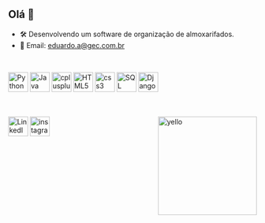 ## Olá 👋


- 🛠️ Desenvolvendo um software de organização de almoxarifados.
- 📧 Email: eduardo.a@gec.com.br

##
<div style="display: inline_block"><br>
<img src="https://cdn.jsdelivr.net/gh/devicons/devicon@latest/icons/python/python-plain.svg" alt="Python" width="40" height="40"/>
<img src="https://cdn.jsdelivr.net/gh/devicons/devicon@latest/icons/java/java-plain.svg" alt="Java" width="40" height="40"/>
<img src="https://cdn.jsdelivr.net/gh/devicons/devicon@latest/icons/cplusplus/cplusplus-plain.svg" alt="cplusplus" width="40" height="40" />
<img src="https://cdn.jsdelivr.net/gh/devicons/devicon@latest/icons/html5/html5-plain.svg" alt="HTML5" width="40" height="40" />
<img src="https://cdn.jsdelivr.net/gh/devicons/devicon@latest/icons/css3/css3-plain.svg" alt="css3" width="40" height="40" />
<img src="https://cdn.jsdelivr.net/gh/devicons/devicon@latest/icons/mysql/mysql-original.svg" alt=SQL width="40" height="40" />
<img src="https://cdn.jsdelivr.net/gh/devicons/devicon@latest/icons/django/django-plain.svg" alt=Django width="40" height="40" />
</div>

##
<div style="display: inline_block"><br>
<a href="https://www.linkedin.com/in/eduardo-augusto-fonseca-rezende-3b8b9432a/" target="_blank"><img src="https://cdn.jsdelivr.net/npm/simple-icons@v9/icons/linkedin.svg" alt="LinkedIn" width="40" height="40"/></a>
<a href="https://www.instagram.com/eduarado.agosto/" target="_blank"> <img src="https://cdn.jsdelivr.net/npm/simple-icons@v9/icons/instagram.svg" alt="instagram" width="40" height="40"/></a>
<img align="right" alt="yello" src="https://media3.giphy.com/media/v1.Y2lkPTc5MGI3NjExNHhhNTh1YnVtbnRhbjI3M2hleTNpeDc5c3U5ZG05bnR5azI2cGoxeiZlcD12MV9pbnRlcm5hbF9naWZfYnlfaWQmY3Q9cw/e8TpatUHiCgN0I4SBC/giphy.gif" width="200px">
</div>



